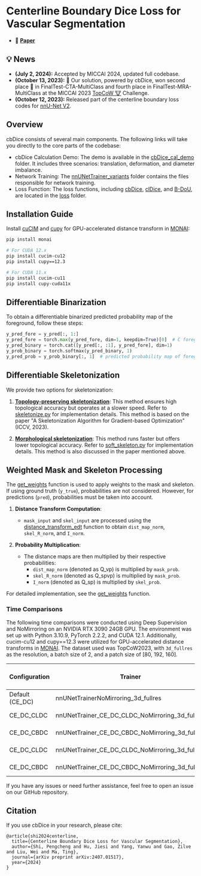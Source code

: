 # Centerline Boundary Dice Loss for Vascular Segmentation
- 📃 [**Paper**](https://arxiv.org/abs/2407.01517)

## :bulb: News
* **(July 2, 2024):** Accepted by MICCAI 2024, updated full codebase.
* **(October 13, 2023):** :tada: Our solution, powered by cbDice, won second place 🥈 in FinalTest-CTA-MultiClass and fourth place in FinalTest-MRA-MultiClass at the MICCAI 2023 [TopCoW 🐮](https://topcow23.grand-challenge.org/evaluation/finaltest-cta-multiclass/leaderboard) Challenge.
* **(October 12, 2023):** Released part of the centerline boundary loss codes for [nnU-Net V2](https://github.com/MIC-DKFZ/nnUNet/releases/tag/v2.2).

## Overview
cbDice consists of several main components. The following links will take you directly to the core parts of the codebase:

- cbDice Calculation Demo: The demo is available in the [cbDice_cal_demo](https://github.com/PengchengShi1220/cbDice/tree/main/cbDice_cal_demo) folder. It includes three scenarios: translation, deformation, and diameter imbalance.
- Network Training: The [nnUNetTrainer_variants](https://github.com/PengchengShi1220/cbDice/tree/main/nnUNetTrainer_variants) folder contains the files responsible for network training.
- Loss Function: The loss functions, including [cbDice](https://github.com/PengchengShi1220/cbDice/blob/main/loss/cbdice_loss.py), [clDice](https://github.com/PengchengShi1220/cbDice/blob/main/loss/cldice_loss.py), and [B-DoU](https://github.com/PengchengShi1220/cbDice/blob/main/loss/b_dou_loss.py), are located in the [loss](https://github.com/PengchengShi1220/cbDice/tree/main/loss) folder.

## Installation Guide

Install [cuCIM](https://github.com/rapidsai/cucim) and [cupy](https://github.com/cupy/cupy) for GPU-accelerated distance transform in [MONAI](https://github.com/Project-MONAI/MONAI/blob/64ea76d83a92b7cf7f13c8f93498d50037c3324c/monai/transforms/utils.py#L2193):

```bash
pip install monai

# For CUDA 12.x
pip install cucim-cu12
pip install cupy==12.3

# For CUDA 11.x
pip install cucim-cu11
pip install cupy-cuda11x
```

## Differentiable Binarization

To obtain a differentiable binarized predicted probability map of the foreground, follow these steps:

```python
y_pred_fore = y_pred[:, 1:]
y_pred_fore = torch.max(y_pred_fore, dim=1, keepdim=True)[0]  # C foreground channels -> 1 channel
y_pred_binary = torch.cat([y_pred[:, :1], y_pred_fore], dim=1)
y_prob_binary = torch.softmax(y_pred_binary, 1)
y_pred_prob = y_prob_binary[:, 1]  # predicted probability map of foreground
```

## Differentiable Skeletonization

We provide two options for skeletonization:

1. **[Topology-preserving skeletonization](https://github.com/martinmenten/skeletonization-for-gradient-based-optimization)**: This method ensures high topological accuracy but operates at a slower speed. Refer to [skeletonize.py](https://github.com/PengchengShi1220/cbDice/blob/main/loss/skeletonize.py) for implementation details. This method is based on the paper "A Skeletonization Algorithm for Gradient-based Optimization" (ICCV, 2023).

2. **[Morphological skeletonization](https://github.com/jocpae/clDice)**: This method runs faster but offers lower topological accuracy. Refer to [soft_skeleton.py](https://github.com/PengchengShi1220/cbDice/blob/main/loss/soft_skeleton.py) for implementation details. This method is also discussed in the paper mentioned above.

## Weighted Mask and Skeleton Processing

The [get_weights](https://github.com/PengchengShi1220/cbDice/blob/db9ca668c5d5041b92e704e922082c1f32f84e49/loss/cbdice_loss.py#L113) function is used to apply weights to the mask and skeleton. If using ground truth (`y_true`), probabilities are not considered. However, for predictions (`pred`), probabilities must be taken into account.

1. **Distance Transform Computation**:
    - `mask_input` and `skel_input` are processed using the [distance_transform_edt](https://github.com/PengchengShi1220/cbDice/blob/db9ca668c5d5041b92e704e922082c1f32f84e49/loss/cbdice_loss.py#L124) function to obtain `dist_map_norm`, `skel_R_norm`, and `I_norm`.

2. **Probability Multiplication**:
    - The distance maps are then multiplied by their respective probabilities:
        - `dist_map_norm` (denoted as Q_vp) is multiplied by `mask_prob`.
        - `skel_R_norm` (denoted as Q_spvp) is multiplied by `mask_prob`.
        - `I_norm` (denoted as Q_sp) is multiplied by `skel_prob`.

For detailed implementation, see the [get_weights](https://github.com/PengchengShi1220/cbDice/blob/db9ca668c5d5041b92e704e922082c1f32f84e49/loss/cbdice_loss.py#L113) function.

### Time Comparisons

The following time comparisons were conducted using Deep Supervision and NoMirroring on an NVIDIA RTX 3090 24GB GPU. The environment was set up with Python 3.10.9, PyTorch 2.2.2, and CUDA 12.1. Additionally, cucim-cu12 and cupy==12.3 were utilized for GPU-accelerated distance transforms in [MONAI](https://github.com/Project-MONAI/MONAI/blob/64ea76d83a92b7cf7f13c8f93498d50037c3324c/monai/transforms/utils.py#L2193). The dataset used was TopCoW2023, with `3d_fullres` as the resolution, a batch size of 2, and a patch size of [80, 192, 160].

| Configuration             | Trainer                                             | Skeletonization Type     | Epoch Time (s) |
|---------------------------|-----------------------------------------------------|--------------------------|----------------|
| Default (CE_DC)           | nnUNetTrainerNoMirroring_3d_fullres                 | N/A                      | ~70.3          |
| CE_DC_CLDC                | nnUNetTrainer_CE_DC_CLDC_NoMirroring_3d_fullres     | Morphological (iter_=10)  | ~86.9          |
| CE_DC_CBDC                | nnUNetTrainer_CE_DC_CBDC_NoMirroring_3d_fullres     | Morphological (iter_=10)  | ~92.6          |
| CE_DC_CLDC                | nnUNetTrainer_CE_DC_CLDC_NoMirroring_3d_fullres     | Topology-Preserving       | ~318.2         |
| CE_DC_CBDC                | nnUNetTrainer_CE_DC_CBDC_NoMirroring_3d_fullres     | Topology-Preserving       | ~324.0         |

If you have any issues or need further assistance, feel free to open an issue on our GitHub repository.

## Citation
If you use cbDice in your research, please cite:

```
@article{shi2024centerline,
  title={Centerline Boundary Dice Loss for Vascular Segmentation},
  author={Shi, Pengcheng and Hu, Jiesi and Yang, Yanwu and Gao, Zilve and Liu, Wei and Ma, Ting},
  journal={arXiv preprint arXiv:2407.01517},
  year={2024}
}
```
